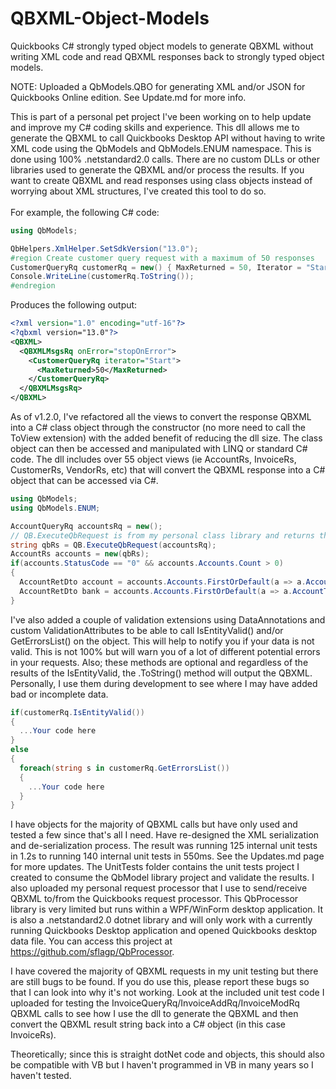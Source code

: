# QBXML-Object-Models
Quickbooks C# strongly typed object models to generate QBXML without writing XML code and read QBXML responses back to strongly typed object models.

NOTE:  Uploaded a QbModels.QBO for generating XML and/or JSON for Quickbooks Online edition.  See Update.md for more info.

This is part of a personal pet project I've been working on to help update and improve my C# coding skills and experience.  This dll allows me to generate the QBXML to call Quickbooks Desktop API without having to write XML code using the QbModels and QbModels.ENUM namespace.  This is done using 100% .netstandard2.0 calls.  There are no custom DLLs or other libraries used to generate the QBXML and/or process the results.  If you want to create QBXML and read responses using class objects instead of worrying about XML structures, I've created this tool to do so.
<br /><br/>
For example, the following C# code:
```csharp
using QbModels;

QbHelpers.XmlHelper.SetSdkVersion("13.0");
#region Create customer query request with a maximum of 50 responses
CustomerQueryRq customerRq = new() { MaxReturned = 50, Iterator = "Start" };
Console.WriteLine(customerRq.ToString());
#endregion
```
  
Produces the following output:
```xml
<?xml version="1.0" encoding="utf-16"?>
<?qbxml version="13.0"?>
<QBXML>
  <QBXMLMsgsRq onError="stopOnError">
    <CustomerQueryRq iterator="Start">
      <MaxReturned>50</MaxReturned>
    </CustomerQueryRq>
  </QBXMLMsgsRq>
</QBXML>
```

As of v1.2.0, I've refactored all the views to convert the response QBXML into a C# class object through the constructor (no more need to call the ToView extension) with the added benefit of reducing the dll size.  The class object can then be accessed and manipulated with LINQ or standard C# code.  The dll includes over 55 object views (ie AccountRs, InvoiceRs, CustomerRs, VendorRs, etc) that will convert the QBXML response into a C# object that can be accessed via C#.

```csharp
using QbModels;
using QbModels.ENUM;

AccountQueryRq accountsRq = new();
// QB.ExecuteQbRequest is from my personal class library and returns the QBXML from the RP Processor.  It can be found under UnitTests.
string qbRs = QB.ExecuteQbRequest(accountsRq); 
AccountRs accounts = new(qbRs);
if(accounts.StatusCode == "0" && accounts.Accounts.Count > 0)
{
  AccountRetDto account = accounts.Accounts.FirstOrDefault(a => a.AccountType == AccountType.AccountsPayable);
  AccountRetDto bank = accounts.Accounts.FirstOrDefault(a => a.AccountType == AccountType.Bank);
}
```

I've also added a couple of validation extensions using DataAnnotations and custom ValidationAttributes to be able to call IsEntityValid() and/or GetErrorsList() on the object.  This will help to notify you if your data is not valid.  This is not 100% but will warn you of a lot of different potential errors in your requests.  Also; these methods are optional and regardless of the results of the IsEntityValid, the .ToString() method will output the QBXML.  Personally, I use them during development to see where I may have added bad or incomplete data.

```csharp
if(customerRq.IsEntityValid())
{
  ...Your code here
}
else
{
  foreach(string s in customerRq.GetErrorsList())
  {
    ...Your code here
  }
}
```

I have objects for the majority of QBXML calls but have only used and tested a few since that's all I need.  Have re-designed the XML serialization and de-serialization process.  The result was running 125 internal unit tests in 1.2s to running 140 internal unit tests in 550ms.  See the Updates.md page for more updates.  The UnitTests folder contains the unit tests project I created to consume the QbModel library project and validate the results.  I also uploaded my personal request processor that I use to send/receive QBXML to/from the Quickbooks request processor.  This QbProcessor library is very limited but runs within a WPF/WinForm desktop application.  It is also a .netstandard2.0 dotnet library and will only work with a currently running Quickbooks Desktop application and opened Quickbooks desktop data file.  You can access this project at https://github.com/sflagp/QbProcessor.

I have covered the majority of QBXML requests in my unit testing but there are still bugs to be found.  If you do use this, please report these bugs so that I can look into why it's not working.  Look at the included unit test code I uploaded for testing the InvoiceQueryRq/InvoiceAddRq/InvoiceModRq QBXML calls to see how I use the dll to generate the QBXML and then convert the QBXML result string back into a C# object (in this case InvoiceRs).

Theoretically; since this is straight dotNet code and objects, this should also be compatible with VB but I haven't programmed in VB in many years so I haven't tested.
